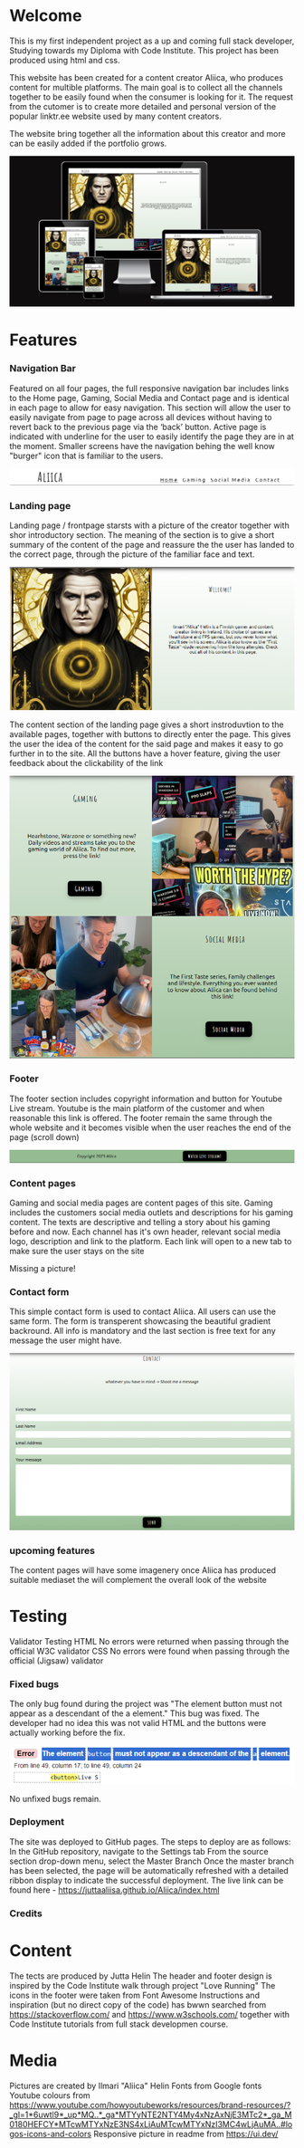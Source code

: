 # Welcome

This is my first independent project as a up and coming full stack developer, Studying towards my Diploma with Code Institute. This project has been produced using html and css.

This website has been created for a content creator Aliica, who produces content for multible platforms. The main goal is to collect all the channels together to be easily found when the consumer is looking for it. The request from the cutomer is to create more detailed and personal version of the popular linktr.ee website used by many content creators.

The website bring together all the information about this creator and more can be easily added if the portfolio grows.

![Screenshot](assets/pictures/overall.png)

# Features

### Navigation Bar

Featured on all four pages, the full responsive navigation bar includes links to the Home page, Gaming, Social Media and Contact page and is identical in each page to allow for easy navigation.
This section will allow the user to easily navigate from page to page across all devices without having to revert back to the previous page via the ‘back’ button. Active page is indicated with underline for the user to easily identify the page they are in at the moment.
Smaller screens have the navigation behing the well know "burger" icon that is familiar to the users.

![navbar](assets/pictures/navbar.png)

### Landing page

Landing page / frontpage starsts with a picture of the creator together with shor introductory section. The meaning of the section is to give a short summary of the content of the page and reassure the the user has landed to the correct page, through the picture of the familiar face and text.

![landingpage](assets/pictures/landingpage.png)

The content section of the landing page gives a short instroduvtion to the available pages, together with buttons to directly enter the page. This gives the user the idea of the content for the said page and makes it easy to go further in to the site. All the buttons have a hover feature, giving the user feedback about the clickability of the link

![content](assets/pictures/content.png)

### Footer

The footer section includes copyright information and button for Youtube Live stream. Youtube is the main platform of the customer and when reasonable this link is offered. The footer remain the same through the whole website and it becomes visible when the user reaches the end of the page (scroll down)

![footer](assets/pictures/footer.png)

### Content pages

Gaming and social media pages are content pages of this site. Gaming includes the customers social media outlets and descriptions for his gaming content. The texts are descriptive and telling a story about his gaming before and now. Each channel has it's own header, relevant social media logo, description and link to the platform. Each link will open to a new tab to make sure the user stays on the site

Missing a picture!

### Contact form

This simple contact form is used to contact Aliica. All users can use the same form. The form is transperent showcasing the beautiful gradient backround. All info is mandatory and the last section is free text for any message the user might have.

![contactform](assets/pictures/contactform.png)

### upcoming features

The content pages will have some imagenery once Aliica has produced suitable mediaset the will complement the overall look of the website

# Testing

Validator Testing
HTML
No errors were returned when passing through the official W3C validator
CSS
No errors were found when passing through the official (Jigsaw) validator

### Fixed bugs

The only bug found during the project was "The element button must not appear as a descendant of the a element." This bug was fixed. The developer had no idea this was not valid HTML and the buttons were actually working before the fix.

![thebug](assets/pictures/thebug.png)

No unfixed bugs remain.

### Deployment

The site was deployed to GitHub pages. The steps to deploy are as follows:
In the GitHub repository, navigate to the Settings tab
From the source section drop-down menu, select the Master Branch
Once the master branch has been selected, the page will be automatically refreshed with a detailed ribbon display to indicate the successful deployment.
The live link can be found here - https://juttaaliisa.github.io/Aliica/index.html

### Credits

# Content
The tects are produced by Jutta Helin
The header and footer design is inspired by the Code Institute walk through project "Love Running"
The icons in the footer were taken from Font Awesome
Instructions and inspiration (but no direct copy of the code) has bwwn searched from https://stackoverflow.com/ and <https://www.w3schools.com/> together with Code Institute tutorials from full stack developmen course.

# Media
Pictures are created by Ilmari "Aliica" Helin
Fonts from Google fonts
Youtube colours from <https://www.youtube.com/howyoutubeworks/resources/brand-resources/?_gl=1*6uwtl9*_up*MQ..*_ga*MTYyNTE2NTY4My4xNzAxNjE3MTc2*_ga_M0180HEFCY*MTcwMTYxNzE3NS4xLjAuMTcwMTYxNzI3MC4wLjAuMA..#logos-icons-and-colors>
Responsive picture in readme from <https://ui.dev/>
